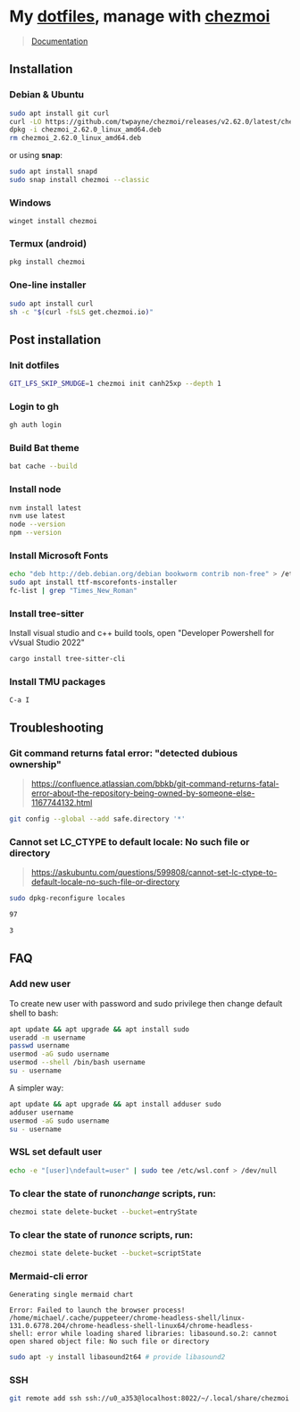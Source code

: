 # My [dotfiles](https://github.com/canh25xp/dotfiles), manage with [chezmoi](https://github.com/twpayne/chezmoi)

> [Documentation](https://www.chezmoi.io/)

## Installation

### Debian & Ubuntu

```sh
sudo apt install git curl
curl -LO https://github.com/twpayne/chezmoi/releases/v2.62.0/latest/chezmoi_2.62.0_linux_amd64.deb
dpkg -i chezmoi_2.62.0_linux_amd64.deb
rm chezmoi_2.62.0_linux_amd64.deb
```

or using **snap**:

```sh
sudo apt install snapd
sudo snap install chezmoi --classic
```

### Windows

```pwsh
winget install chezmoi
```

### Termux (android)

```sh
pkg install chezmoi
```

### One-line installer

```sh
sudo apt install curl
sh -c "$(curl -fsLS get.chezmoi.io)"
```

## Post installation

### Init dotfiles

```sh
GIT_LFS_SKIP_SMUDGE=1 chezmoi init canh25xp --depth 1
```

### Login to gh

```sh
gh auth login
```

### Build Bat theme

```sh
bat cache --build
```

### Install node

```sh
nvm install latest
nvm use latest
node --version
npm --version
```

### Install Microsoft Fonts

```sh
echo "deb http://deb.debian.org/debian bookworm contrib non-free" > /etc/apt/sources.list.d/contrib.list
sudo apt install ttf-mscorefonts-installer
fc-list | grep "Times_New_Roman"
```

### Install tree-sitter

Install visual studio and c++ build tools, open "Developer Powershell for vVsual Studio 2022"

```sh
cargo install tree-sitter-cli
```

### Install TMU packages

`C-a I`

## Troubleshooting

### Git command returns fatal error: "detected dubious ownership"

> https://confluence.atlassian.com/bbkb/git-command-returns-fatal-error-about-the-repository-being-owned-by-someone-else-1167744132.html

```sh
git config --global --add safe.directory '*'
```

### Cannot set LC_CTYPE to default locale: No such file or directory

> https://askubuntu.com/questions/599808/cannot-set-lc-ctype-to-default-locale-no-such-file-or-directory

```sh
sudo dpkg-reconfigure locales

97

3
```

## FAQ

### Add new user

To create new user with password and sudo privilege then change default shell to bash:

```sh
apt update && apt upgrade && apt install sudo
useradd -m username
passwd username
usermod -aG sudo username
usermod --shell /bin/bash username
su - username
```

A simpler way:

```sh
apt update && apt upgrade && apt install adduser sudo
adduser username
usermod -aG sudo username
su - username
```

### WSL set default user

```sh
echo -e "[user]\ndefault=user" | sudo tee /etc/wsl.conf > /dev/null
```

### To clear the state of run*onchange* scripts, run:

```sh
chezmoi state delete-bucket --bucket=entryState
```

### To clear the state of run*once* scripts, run:

```sh
chezmoi state delete-bucket --bucket=scriptState
```

### Mermaid-cli error

```
Generating single mermaid chart

Error: Failed to launch the browser process!
/home/michael/.cache/puppeteer/chrome-headless-shell/linux-131.0.6778.204/chrome-headless-shell-linux64/chrome-headless-
shell: error while loading shared libraries: libasound.so.2: cannot open shared object file: No such file or directory
```

```sh
sudo apt -y install libasound2t64 # provide libasound2
```

### SSH

```sh
git remote add ssh ssh://u0_a353@localhost:8022/~/.local/share/chezmoi
```
